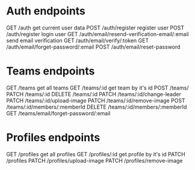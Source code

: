 # Auth endpoints

GET /auth get current user data
POST /auth/register register user
POST /auth/register login user
GET /auth/email/resend-verification-email/:email send email verification
GET /auth/email/verify/:token
GET /auth/email/forget-password/:email
POST /auth/email/reset-password

# Teams endpoints

GET /teams get all teams
GET /teams/:id get team by it's id
POST /teams/
PATCH /teams/:id
DELETE /teams/:id
PATCH /teams/:id/change-leader
PATCH /teams/:id/upload-image
PATCH /teams/:id/remove-image
POST /teams/:id/members/:memberId
DELETE /teams/:id/members/:memberId
GET /teams/email/forget-password/:email

# Profiles endpoints

GET /profiles get all profiles
GET /profiles/:id get profile by it's id
PATCH /profiles
PATCH /profiles/upload-image
PATCH /profiles/remove-image
